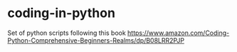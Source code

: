 # coding-in-python
Set of python scripts following this book https://www.amazon.com/Coding-Python-Comprehensive-Beginners-Realms/dp/B08LRR2PJP
